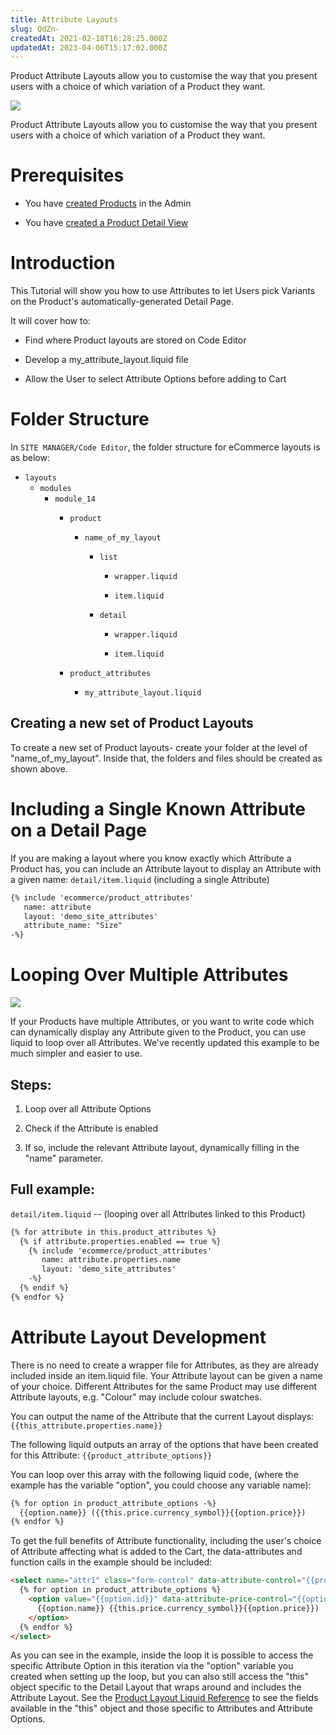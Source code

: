 ```yaml
---
title: Attribute Layouts
slug: QdZn-
createdAt: 2021-02-18T16:28:25.000Z
updatedAt: 2023-04-06T15:17:02.000Z
---
```


Product Attribute Layouts allow you to customise the way that you present users with a choice of which variation of a Product they want.

![](https://siteglide-52c14a1a8a9b.intercom-attachments-1.com/i/o/163505293/9ce44490911c9b04f57b6f9b/single_attr.jpg)

Product Attribute Layouts allow you to customise the way that you present users with a choice of which variation of a Product they want.

# Prerequisites

*   You have [created Products](https://help.siteglide.com/article/196-products-introduction) in the Admin

*   You have [created a Product Detail View](https://developers.siteglide.com/detail-layouts)

# Introduction

This Tutorial will show you how to use Attributes to let Users pick Variants on the Product's automatically-generated Detail Page.

It will cover how to:

*   Find where Product layouts are stored on Code Editor

*   Develop a my\_attribute\_layout.liquid file

*   Allow the User to select Attribute Options before adding to Cart

# Folder Structure

In `SITE MANAGER/Code Editor`, the folder structure for eCommerce layouts is as below:

*   `layouts`
    *   `modules`
        *   `module_14
            `&#x20;
            *   `product`
                *   `name_of_my_layout`
                    *   `list`
                        *   `wrapper.liquid`

                        *   `item.liquid`

                    *   `detail`
                        *   `wrapper.liquid`

                        *   `item.liquid
                            `&#x20;

            *   `product_attributes`
                *   `my_attribute_layout.liquid`

## Creating a new set of Product Layouts

To create a new set of Product layouts- create your folder at the level of "name\_of\_my\_layout". Inside that, the folders and files should be created as shown above.

# Including a Single Known Attribute on a Detail Page

If you are making a layout where you know exactly which Attribute a Product has, you can include an Attribute layout to display an Attribute with a given name:
`detail/item.liquid` (including a single Attribute)

```html
{% include 'ecommerce/product_attributes'
   name: attribute
   layout: 'demo_site_attributes'
   attribute_name: "Size" 
-%}
```

# Looping Over Multiple Attributes

![](https://siteglide-52c14a1a8a9b.intercom-attachments-1.com/i/o/163505298/3d5d9f2760cac1f596e8f23e/multi_attr.jpg)

If your Products have multiple Attributes, or you want to write code which can dynamically display any Attribute given to the Product, you can use liquid to loop over all Attributes. We've recently updated this example to be much simpler and easier to use.&#x20;

## Steps:

1.  Loop over all Attribute Options

2.  Check if the Attribute is enabled

3.  If so, include the relevant Attribute layout, dynamically filling in the "name" parameter.

## Full example:

`detail/item.liquid` -- (looping over all Attributes linked to this Product)

```html
{% for attribute in this.product_attributes %}
  {% if attribute.properties.enabled == true %}
    {% include 'ecommerce/product_attributes'
       name: attribute.properties.name
       layout: 'demo_site_attributes' 
    -%} 
  {% endif %}
{% endfor %}
```

# Attribute Layout Development

There is no need to create a wrapper file for Attributes, as they are already included inside an item.liquid file. Your Attribute layout can be given a name of your choice. Different Attributes for the same Product may use different Attribute layouts, e.g. "Colour" may include colour swatches.

You can output the name of the Attribute that the current Layout displays: `{{this_attribute.properties.name}}`

The following liquid outputs an array of the options that have been created for this Attribute: `{{product_attribute_options}}`

You can loop over this array with the following liquid code, (where the example has the variable "option", you could choose any variable name):

```html
{% for option in product_attribute_options -%}
  {{option.name}} ({{this.price.currency_symbol}}{{option.price}})
{% endfor %}
```

&#x20;To get the full benefits of Attribute functionality, including the user's choice of Attribute affecting what is added to the Cart, the data-attributes and function calls in the example should be included:

```html
<select name="attr1" class="form-control" data-attribute-control="{{product_attribute_id}}" onchange="s_e_update_price()">
  {% for option in product_attribute_options %}
    <option value="{{option.id}}" data-attribute-price-control="{{option.price_raw}}">
      {{option.name}} {{this.price.currency_symbol}}{{option.price}})
    </option>
  {% endfor %}
</select>
```

&#x20;As you can see in the example, inside the loop it is possible to access the specific Attribute Option in this iteration via the "option" variable you created when setting up the loop, but you can also still access the "this" object specific to the Detail Layout that wraps around and includes the Attribute Layout. See the [Product Layout Liquid Reference](https://developers.siteglide.com/liquid-reference-for-product-and-attribute-layouts) to see the fields available in the "this" object and those specific to Attributes and Attribute Options.